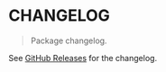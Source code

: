 # CHANGELOG

> Package changelog.

See [GitHub Releases](https://github.com/stdlib-js/number-uint8/releases) for the changelog.